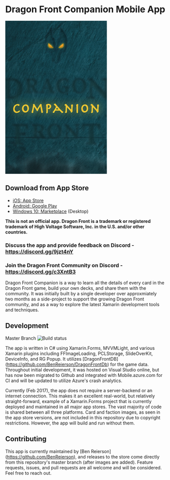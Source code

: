 # Dragon Front Companion Mobile App
![](DragonFrontCompanion.iOS/Assets.xcassets/LaunchImage.launchimage/Default.png)

## Download from App Store
* [iOS: App Store](https://itunes.apple.com/us/app/df-companion/id1181274447) 
* [Android: Google Play](https://play.google.com/store/apps/details?id=com.benreierson.dragonfrontcompanion)
* [Windows 10: Marketplace](https://www.microsoft.com/store/apps/9p9lfr99bfg7) (Desktop)

**This is not an official app. Dragon Front is a trademark or registered trademark of High Voltage Software, Inc. in the U.S. and/or other countries.**

### Discuss the app and provide feedback on Discord - https://discord.gg/9jzt4nY
### Join the Dragon Front Community on Discord - https://discord.gg/c3XntB3


Dragon Front Companion is a way to learn all the details of every card in the Dragon Front game, build your own decks, and share them with the community. It was initially built by a single developer over approxmiately two months as a side-project to support the growing Dragon Front community, and as a way to explore the latest Xamarin development tools and techniques.

## Development 
Master Branch ![Build status](https://build.mobile.azure.com/v0.1/apps/86a9b93d-0a39-41a7-bd1b-095dd3c60bad/branches/master/badge)

The app is written in C# using Xamarin.Forms, MVVMLight, and various Xamarin plugins including FFImageLoading, PCLStorage, SlideOverKit, DeviceInfo, and RG Popup. It utilizes [DragonFrontDB] (https://github.com/BenReierson/DragonFrontDb) for the game data. Throughout initial development, it was hosted on Visual Studio online, but has now been migrated to Github and integrated with Mobile.azure.com for CI and will be updated to utilize Azure's crash analytics. 

Currently (Feb 2017), the app does not require a server-backend or an internet connection. This makes it an excellent real-world, but relatively straight-forward, example of a Xamarin.Forms project that is currently deployed and maintained in all major app stores. The vast majority of code is shared between all three platforms. Card and faction images, as seen in the app store versions, are not included in this repository due to copyright restrictions. However, the app will build and run without them.

## Contributing
This app is currently maintained by [Ben Reierson] (https://github.com/BenReierson), and releases to the store come directly from this repository's master branch (after images are added). Feature requests, issues, and pull requests are all welcome and will be considered. Feel free to reach out. 
